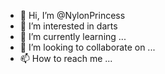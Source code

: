 - 👋 Hi, I’m @NylonPrincess
- 👀 I’m interested in darts 
- 🌱 I’m currently learning ...
- 💞️ I’m looking to collaborate on ...
- 📫 How to reach me ...

<!---
NylonPrincess/NylonPrincess is a ✨ special ✨ repository because its `README.md` (this file) appears on your GitHub profile.
You can click the Preview link to take a look at your changes.
--->
